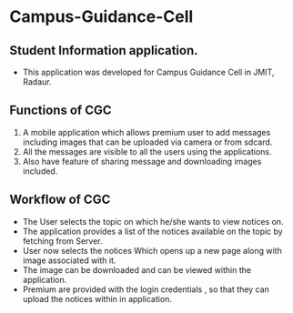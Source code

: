 # Campus-Guidance-Cell
## Student Information application.
* This application was developed for Campus Guidance Cell in JMIT, Radaur.
## Functions of CGC
1. A mobile application which allows premium user to add messages including images that can be uploaded via camera or from sdcard. 
2. All the messages are visible to all the users using the applications. 
3. Also have feature of sharing message and downloading images included.
## Workflow of CGC
* The User selects the topic on which he/she wants to view notices on.
* The application provides a list of the notices available on the topic by fetching from Server.
* User now selects the notices Which opens up a new page along with image associated with it.
* The image can be downloaded and can be viewed within the application.
* Premium are provided with the login credentials , so that they can upload the notices within in application.
